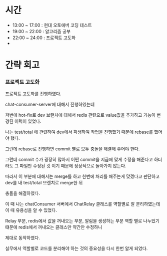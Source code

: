 # 시간
- 13:00 ~ 17:00 : 현대 오토에버 코딩 테스트
- 19:00 ~ 22:00 : 알고리즘 공부
- 22:00 ~ 24:00 : 프로젝트 고도화
- 
# 간략 회고

### 프로젝트 고도화

프로젝트 고도화를 진행하였다.

chat-consumer-server에 대해서 진행하였는데

저번에 hot-fix로 dev 브랜치에 대해서 redis 관련으로 value값을 추가하고 기능이 변경된 이력이 있었다.

나는 test/total 에 관련하여 dev에서 파생하여 작업을 진행했기 때문에 rebase를 했어야 했다.

그런데 rebase로 진행하면 commit 별로 모두 충돌을 해결해 주어야 한다.

그런데 commit 수가 굉장히 많아서 어떤 commit을 지금에 맞게 수정을 해준다고 하더라도 그 파일만 수정된 것 이기 때문에 정상적으로 돌아가지 않는다.

따라서 이 부분에 대해서는 merge를 하고 한번에 처리를 해주는게 맞겠다고 판단하고 dev를 내 test/total 브랜치로 merge한 뒤

충돌을 해결하였다.

이 때 나는 chatConsumer 서버에서 ChatRelay 클래스를 역할별로 잘 분리하였는데 이 때 유용성을 알 수 있었다.

Relay 부분, redis에서 값을 꺼내오는 부분, 알림을 생성하는 부분 역할 별로 나누었기 떄문에 redis에서 꺼내오는 클래스만 약간만 수정하니

제대로 동작하였다.

실무에서 역할별로 코드를 분리해야 하는 것의 중요성을 다시 한번 알게 되었다.